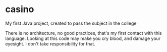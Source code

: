 # casino
My first Java project, created to pass the subject in the college

There is no architecture, no good practices, that's my first contact with this language.
Looking at this code may make you cry blood, and damage your eyesight. I don't take responsibility for that.
